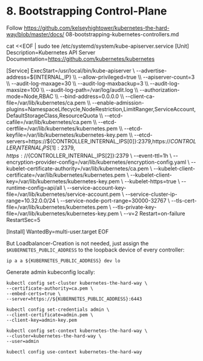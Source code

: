 # 8. Bootstrapping Control-Plane

Follow https://github.com/kelseyhightower/kubernetes-the-hard-way/blob/master/docs/
08-bootstrapping-kubernetes-controllers.md

cat <<EOF | sudo tee /etc/systemd/system/kube-apiserver.service
[Unit]
Description=Kubernetes API Server
Documentation=https://github.com/kubernetes/kubernetes

[Service]
ExecStart=/usr/local/bin/kube-apiserver \\
  --advertise-address=${INTERNAL_IP} \\
  --allow-privileged=true \\
  --apiserver-count=3 \\
  --audit-log-maxage=30 \\
  --audit-log-maxbackup=3 \\
  --audit-log-maxsize=100 \\
  --audit-log-path=/var/log/audit.log \\
  --authorization-mode=Node,RBAC \\
  --bind-address=0.0.0.0 \\
  --client-ca-file=/var/lib/kubernetes/ca.pem \\
  --enable-admission-plugins=NamespaceLifecycle,NodeRestriction,LimitRanger,ServiceAccount,DefaultStorageClass,ResourceQuota \\
  --etcd-cafile=/var/lib/kubernetes/ca.pem \\
  --etcd-certfile=/var/lib/kubernetes/kubernetes.pem \\
  --etcd-keyfile=/var/lib/kubernetes/kubernetes-key.pem \\
  --etcd-servers=https://${CONTROLLER_INTERNAL_IPS[0]}:2379,https://${CONTROLLER_INTERNAL_IPS[1]}:2379,https://${CONTROLLER_INTERNAL_IPS[2]}:2379 \\
  --event-ttl=1h \\
  --encryption-provider-config=/var/lib/kubernetes/encryption-config.yaml \\
  --kubelet-certificate-authority=/var/lib/kubernetes/ca.pem \\
  --kubelet-client-certificate=/var/lib/kubernetes/kubernetes.pem \\
  --kubelet-client-key=/var/lib/kubernetes/kubernetes-key.pem \\
  --kubelet-https=true \\
  --runtime-config=api/all \\
  --service-account-key-file=/var/lib/kubernetes/service-account.pem \\
  --service-cluster-ip-range=10.32.0.0/24 \\
  --service-node-port-range=30000-32767 \\
  --tls-cert-file=/var/lib/kubernetes/kubernetes.pem \\
  --tls-private-key-file=/var/lib/kubernetes/kubernetes-key.pem \\
  --v=2
Restart=on-failure
RestartSec=5

[Install]
WantedBy=multi-user.target
EOF

But Loadbalancer-Creation is not needed, just assign the `$KUBERNETES_PUBLIC_ADDRESS` to the loopback device of every controller:

```
ip a a ${KUBERNETES_PUBLIC_ADDRESS} dev lo
```

Generate admin kubeconfig locally:

```
kubectl config set-cluster kubernetes-the-hard-way \
--certificate-authority=ca.pem \
--embed-certs=true \
--server=https://${KUBERNETES_PUBLIC_ADDRESS}:6443

kubectl config set-credentials admin \
--client-certificate=admin.pem \
--client-key=admin-key.pem

kubectl config set-context kubernetes-the-hard-way \
--cluster=kubernetes-the-hard-way \
--user=admin

kubectl config use-context kubernetes-the-hard-way
```

